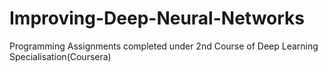 # Improving-Deep-Neural-Networks
Programming Assignments completed under 2nd Course of Deep Learning Specialisation(Coursera)
